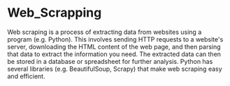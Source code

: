 # Web_Scrapping
Web scraping is a process of extracting data from websites using a program (e.g. Python). This involves sending HTTP requests to a website's server, downloading the HTML content of the web page, and then parsing that data to extract the information you need. The extracted data can then be stored in a database or spreadsheet for further analysis. Python has several libraries (e.g. BeautifulSoup, Scrapy) that make web scraping easy and efficient.
